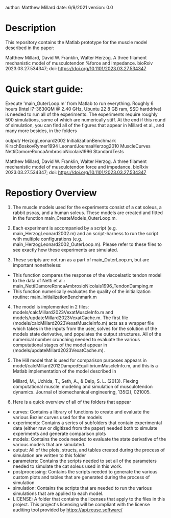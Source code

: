 author: Matthew Millard
date: 6/9/2021
version: 0.0

# Description

This repository contains the Matlab prototype for the muscle model described in the paper:

Matthew Millard, David W. Franklin, Walter Herzog. A three filament mechanistic model of musculotendon %force and impedance. bioRxiv 2023.03.27.534347; doi: https://doi.org/10.1101/2023.03.27.534347 

# Quick start guide:

Execute 'main_OuterLoop.m' from Matlab to run everything. Roughly 6 hours (Intel i7-3630QM @ 2.40 GHz, Ubuntu 22 8 GB ram, SSD harddrive) is needed to run all of the experiments. The experiments require roughly 500 simulations, some of which are numerically stiff. At the end if this round of simulation, you can find all of the figures that appear in Millard et al., and many more besides, in the folders

output/
  HerzogLeonard2002
  InitializationBenchmark
  KirschBoskovRymer1994
  LeonardJoumaaHerzog2010
  MuscleCurves
  NettiDamoreRoncaAmbrosioNicolais1996
  StandardTests


Matthew Millard, David W. Franklin, Walter Herzog. 
A three filament mechanistic model of musculotendon force and impedance. 
bioRxiv 2023.03.27.534347; doi: https://doi.org/10.1101/2023.03.27.534347 

# Repostiory Overview

1. The muscle models used for the experiments consist of a cat soleus, a rabbit psoas, and a human soleus. These models are created and fitted in the function main_CreateModels_OuterLoop.m.

2. Each experiment is accompanied by a script (e.g. main_HerzogLeonard2002.m) and an script-harness to run the script with multiple configurations (e.g. main_HerzogLeonard2002_OuterLoop.m). Please refer to these files to see exactly how these experiments are simulated.

3. These scripts are not run as a part of main_OuterLoop.m, but are important nonetheless:
  - This function compares the response of the viscoelastic tendon model to the data of Netti et al.: main_NettiDamoreRoncaAmbrosioNicolais1996_TendonDamping.m
  - This function numerically evaluates the quality of the initialization routine: main_InitializationBenchmark.m

4. The model is implemented in 2 files: models/calcMillard2023VexatMuscleInfo.m and models/updateMillard2023VexatCache.m. The first file (models/calcMillard2023VexatMuscleInfo.m) acts as a wrapper file which takes in the inputs from the user, solves for the solution of the models state derivative, and populates the output structures. All of the numerical number crunching needed to evaluate the various computational stages of the model appear in  (models/updateMillard2023VexatCache.m).

5. The Hill model that is used for comparison purposes appears in model/calcMillard2012DampedEquilibriumMuscleInfo.m, and this is a Matlab implementation of the model described in 

    Millard, M., Uchida, T., Seth, A., & Delp, S. L. (2013). 
    Flexing computational muscle: modeling and simulation of 
    musculotendon dynamics. Journal of biomechanical engineering, 
    135(2), 021005.

6. Here is a quick overview of all of the folders that appear
  - curves: Contains a library of functions to create and evaluate the various Bezier curves used for the models
  - experiments: Contains a series of subfolders that contain experimental data (either raw or digitized from the paper) needed both to simulate experiments and generate comparison plots
  - models: Contains the code needed to evaluate the state derivative of the various models that are simulated.
  - output:	All of the plots, structs, and tables created during the process of simulation are written to this folder	
  - parameters: Contains the scripts needed to set all of the parameters needed to simulate the cat soleus used in this work.	
  - postprocessing:	Contains the scripts needed to generate the various custom plots and tables that are generated during the process of simulation
  - simulation: Contains the scripts that are needed to run the various simulations that are applied to each model.
  - LICENSE: A folder that contains the licenses that apply to the files in this project. This project's licensing will be compliant with the license auditing tool provided by https://api.reuse.software/
